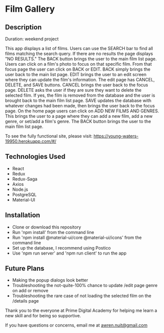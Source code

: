 # Film Gallery

## Description

Duration: weekend project

This app displays a list of films. Users can use the SEARCH bar to find all films matching the search query. If there are no results the page displays "NO RESULTS." The BACK button brings the user to the main film list page. Users can click on a film's photo to focus on that specific film. From that focus page the user can click on BACK or EDIT. BACK simply brings the user back to the main list page. EDIT brings the user to an edit screen where they can update the film's information. The edit page has CANCEL, DELETE, and SAVE buttons. CANCEL brings the user back to the focus page. DELETE asks the user if they are sure they want to delete the selected film. If yes, the film is removed from the database and the user is brought back to the main film list page. SAVE updates the database with whatever changes had been made, then brings the user back to the focus page. On the home page users can click on ADD NEW FILMS AND GENRES. This brings the user to a page where they can add a new film, add a new genre, or set/add a film's genre. The BACK button brings the user to the main film list page.

To see the fully functional site, please visit: https://young-waters-19950.herokuapp.com/#/

## Technologies Used
- React
- Redux
- Redux-Saga
- Axios
- Node.js
- PostgreSQL
- Material-UI

## Installation
- Clone or download this repository
- Run 'npm install' from the command line
- Run 'npm install @material-ui/core @material-ui/icons' from the command line
- Set up the database, I recommend using Postico
- Use 'npm run server' and 'npm run client' to run the app

## Future Plans
- Making the popup dialogs look better
- Troubleshooting the not-quite-100% chance to update /edit page genre on add or remove
- Troubleshooting the rare case of not loading the selected film on the /details page

Thank you to the everyone at Prime Digital Academy for helping me learn a new skill and for being so supportive.

If you have questions or concerns, email me at awren.nuit@gmail.com

